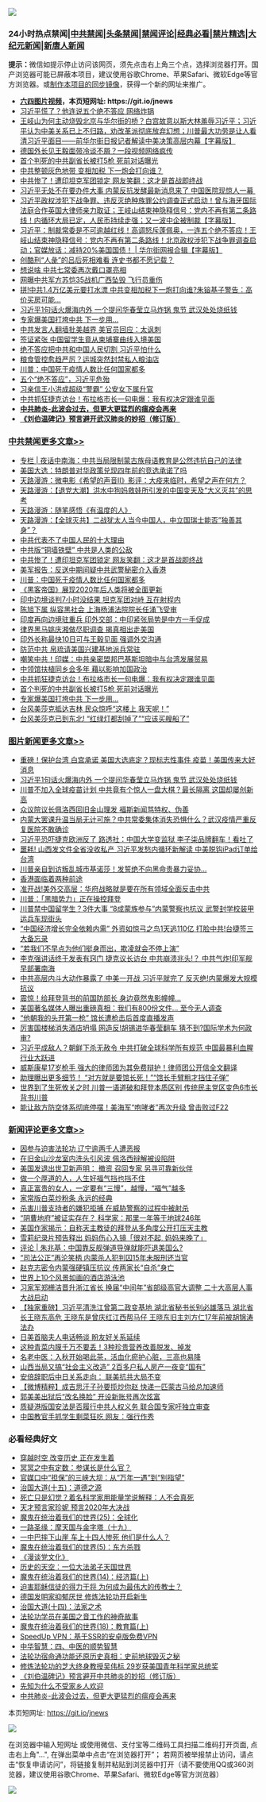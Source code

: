 ![](https://raw.githubusercontent.com/fqnews/bnews/master/64photo/fqnews-qr.jpg)

<div id="tt">
<h3>24小时热点禁闻|<a href="#%E4%B8%AD%E5%85%B1%E7%A6%81%E9%97%BB%E6%9B%B4%E5%A4%9A%E6%96%87%E7%AB%A0">中共禁闻</a>|<a href="#%E5%9B%BE%E7%89%87%E6%96%B0%E9%97%BB%E6%9B%B4%E5%A4%9A%E6%96%87%E7%AB%A0">头条禁闻</a>|<a href="#%E6%96%B0%E9%97%BB%E8%AF%84%E8%AE%BA%E6%9B%B4%E5%A4%9A%E6%96%87%E7%AB%A0">禁闻评论|<a href="#%E5%BF%85%E7%9C%8B%E7%BB%8F%E5%85%B8%E5%A5%BD%E6%96%87">经典必看|<a href="/video.md#%E7%A6%81%E7%89%87%E7%B2%BE%E9%80%89">禁片精选</a>|<a href="https://github.com/fqnews/djy/blob/master/gb/nf1351518.md#1">大纪元新闻</a>|<a href="https://github.com/fqnews/ntdtv/blob/master/gb/prog204.md#1">新唐人新闻</a></h3>
<div><b>提示：</b>微信如提示停止访问该网页，须先点击右上角三个点，选择浏览器打开。国产浏览器可能已屏蔽本项目，建议使用谷歌Chrome、苹果Safari、微软Edge等官方浏览器。或<a href="https://github.com/fqnews/bnews/blob/master/%E5%88%B6%E4%BD%9Cgit%E7%A6%81%E9%97%BB%E9%95%9C%E5%83%8F.md">制作本项目的同步镜像</a>，获得一个新的网址来推广。</div>
<ul>
<li><b><a href="http://d1.bdrive.tk/64.mp4" target="_blank">六四图片视频</a>，本页短网址: https://git.io/jnews</b></li>
<li><a href="/comments/20200904/1390681.md">习近平慌了？他连说五个绝不答应 网络炸锅</a></li>
<li><a href="/bannedvideo/20200904/1390569.md">王岐山为何主动烧毁北京与华尔街的桥？白宫故意以斯大林羞辱习近平；习近平认为中美关系已上不归路，劝改革派彻底放弃幻想；川普最大功劳是让人看清习近平面目——前华尔街日报记者解读中美决策高层内幕【字幕版】</a></li>
<li><a href="/cnnews/20200904/1390727.md">德国外长见王毅面带冷谈不屑？一段视频网络疯传</a></li>
<li><a href="/cbnews/20200904/1390785.md">首个判死的中共副省长被打5枪 死前对话曝光</a></li>
<li><a href="/cnnews/20200904/1390609.md">中共整顿灰色地带 变相加税 下一炮会打向谁？</a></li>
<li><a href="/cbnews/20200904/1390876.md">中共惨了！遭印坦克军团锁定 网友笑翻：这才是首战即终战</a></li>
<li><a href="/cnnews/20200904/1390880.md">习近平无处不在要办件大事 内蒙反抗发酵最新消息来了 中国医院现惊人一幕 </a></li>
<li><a href="/bannedvideo/20200904/1390612.md">习近平政权涉犯下战争罪、违反灭绝种族罪公约调查正式启动！曾与海牙国际法庭合作英国大律师亲力取证；王岐山结束神隐释信号：党内不再有第二条路线！内循环大局已定，人民币持续走强；又一波中企被制裁【字幕版】</a></li>
<li><a href="/bannedvideo/20200904/1390942.md">习近平：制裁常委是不可逾越红线！高调怒斥蓬佩奥，一连五个绝不答应！王岐山结束神隐释信号：党内不再有第二条路线！北京政权涉犯下战争罪调查启动；官媒放话：减持20%美国国债！ | 华尔街网报合辑【字幕版】</a></li>
<li><a href="/cnnews/20200904/1390603.md">创酷刑“人彘”的吕后死相难看 连史书都不愿记载？</a></li>
<li><a href="/ssgc/20200904/1390599.md">想说啥 中共七常委再次戴口罩亮相</a></li>
<li><a href="/cnnews/20200904/1390862.md">网曝中共军方苏恺35战机广西坠毁 飞行员重伤</a></li>
<li><a href="/cnnews/20200904/1390930.md">拼!中共1.4万亿美元要打水漂 中共变相加税下一炮打向谁?朱镕基子警告：高价买房可能…</a></li>
<li><a href="/topimagenews/20200904/1391029.md">习近平1句话火爆海内外 一个提问华春莹立马炸锅 鬼节 武汉处处烧纸钱</a></li>
<li><a href="/cbnews/20200904/1390745.md">专家爆美国打垮中共 下一步用…</a></li>
<li><a href="/cbnews/20200904/1390660.md">中共发言人翻墙批美越界 美官员回应：太讽刺</a></li>
<li><a href="/cnnews/20200904/1390559.md">签证紧张 中国留学生竟从柬埔寨曲线入境美国</a></li>
<li><a href="/worldnews/usa/20200904/1390615.md">绝不答应把中共和中国人民切割 习近平怕什么</a></li>
<li><a href="/cnnews/20200904/1390717.md">粮食管控愈趋严厉？运城突然封禁私人粮油店</a></li>
<li><a href="/cbnews/20200904/1390854.md">川普：中国死于疫情人数比任何国家都多</a></li>
<li><a href="/ssgc/20200904/1390926.md">五个“绝不答应”，习近平危殆</a></li>
<li><a href="/comments/20200904/1390787.md">习亲信王小洪成超级“警霸” 公安女下属升官</a></li>
<li><a href="/cbnews/20200904/1390788.md">中共抓狂捷克访台！布拉格市长一句电爆：我有权决定跟谁见面</a></li>
<li><b><a href="/comments/20200211/1275071.md" target="_blank">中共肺炎-此波会过去，但更大更猛烈的瘟疫会再来</a></b></li>
<li><b><a href="/comments/20200207/1272816.md" target="_blank">《刘伯温碑记》预言避开武汉肺炎的妙招（修订版）</a></b></li>
</ul>
</div>

<div class="catlist">
<h3><a href="/cbnews/" target="_blank">中共禁闻</a><span><a href="/cbnews/" target="_blank" rel="nofollow">更多文章>></a></span></h3>
<ul>
<li><a href="/cbnews/20200905/1391133.md" target="_blank">专栏 | 夜话中南海：中共当局限制蒙古族母语教育是公然违抗自己的法律</a></li>
<li><a href="/cbnews/20200905/1391126.md" target="_blank">美国大选：特朗普对华政策兑现四年前的竞选承诺了吗</a></li>
<li><a href="/cbnews/20200904/1390953.md" target="_blank">天路漫游：微电影《希望的声音Ⅱ》影评：大疫来临时，希望之声在何方？</a></li>
<li><a href="/cbnews/20200904/1390951.md" target="_blank">天路漫游：【退党大潮】洪水中狗妈救娃所引发的中国变天及“大义灭共”的思考</a></li>
<li><a href="/cbnews/20200904/1390949.md" target="_blank">天路漫游：随笔感悟《有温度的人》</a></li>
<li><a href="/cbnews/20200904/1390948.md" target="_blank">天路漫游：【全球灭共】二战犹太人当今中国人，中立国瑞士能否”独善其身”？</a></li>
<li><a href="/cbnews/20200904/1390903.md" target="_blank">中共代表不了中国人民的十大理由</a></li>
<li><a href="/cbnews/20200904/1390902.md" target="_blank">中共版“铜墙铁壁”  中共是人类的公敌</a></li>
<li><a href="/cbnews/20200904/1390876.md" target="_blank">中共惨了！遭印坦克军团锁定 网友笑翻：这才是首战即终战</a></li>
<li><a href="/cbnews/20200904/1390868.md" target="_blank">美军报告：反送中期间疑中共武警秘密介入香港</a></li>
<li><a href="/cbnews/20200904/1390854.md" target="_blank">川普：中国死于疫情人数比任何国家都多</a></li>
<li><a href="/comments/20200904/1390832.md" target="_blank">《黑客帝国》展现2020年后人类将被全面更新</a></li>
<li><a href="/cbnews/20200904/1390843.md" target="_blank">印中边境谈判7小时没结果 坦克军团对峙 互在射程内</a></li>
<li><a href="/cbnews/20200904/1390836.md" target="_blank">陈旭下属 纵容黑社会 上海杨浦法院院长任涌飞受审</a></li>
<li><a href="/cbnews/20200904/1390824.md" target="_blank">印度再向边境驻重兵 印外交部：中印紧张局势是中方一手促成</a></li>
<li><a href="/cbnews/20200904/1390823.md" target="_blank">律界黑马姚庆湘做尽职调查 揭真相出走美国</a></li>
<li><a href="/cbnews/20200904/1390822.md" target="_blank">印外长称最快10日可与王毅见面 强调外交沟通</a></li>
<li><a href="/cbnews/20200904/1390807.md" target="_blank">防范中共 帛琉请美国兴建基地派兵常驻</a></li>
<li><a href="/cbnews/20200904/1390801.md" target="_blank">嘲笑中共！印媒：中共亲密盟邦巴基斯坦暗中与台湾发展贸易</a></li>
<li><a href="/cbnews/20200904/1390800.md" target="_blank">中领馆扶植同乡会多年 藉以影响加国政治</a></li>
<li><a href="/cbnews/20200904/1390788.md" target="_blank">中共抓狂捷克访台！布拉格市长一句电爆：我有权决定跟谁见面</a></li>
<li><a href="/cbnews/20200904/1390785.md" target="_blank">首个判死的中共副省长被打5枪 死前对话曝光</a></li>
<li><a href="/cbnews/20200904/1390745.md" target="_blank">专家爆美国打垮中共 下一步用…</a></li>
<li><a href="/cbnews/20200904/1390744.md" target="_blank">台风美莎克抵达吉林 民众惊呼“这楼上 我天呢！”</a></li>
<li><a href="/cbnews/20200904/1390743.md" target="_blank">台风美莎克已到东北! “红绿灯都刮掉了”“应该买艘船了”</a></li>

</ul>
</div>
<div class="catlist">
<h3><a href="/topimagenews/" target="_blank">图片新闻</a><span><a href="/topimagenews/" target="_blank" rel="nofollow">更多文章>></a></span></h3>
<ul>
<li><a href="/topimagenews/20200904/1391051.md" target="_blank">重磅！保护台湾 白宫承诺 美国大选底定？现标志性事件 疫苗！美国传来大好消息</a></li>
<li><a href="/topimagenews/20200904/1391029.md" target="_blank">习近平1句话火爆海内外 一个提问华春莹立马炸锅 鬼节 武汉处处烧纸钱</a></li>
<li><a href="/topimagenews/20200903/1390470.md" target="_blank">川普不加入全球疫苗计划 中共竟有个惊人一盘大棋？最长隔离 这国却屡创新高</a></li>
<li><a href="/topimagenews/20200903/1390075.md" target="_blank">众议院议长佩洛西回旧金山理发 福斯新闻骂特权、伪善</a></li>
<li><a href="/topimagenews/20200902/1389953.md" target="_blank">内蒙大罢课升温当局无计可施？中共常委集体消失恐惧什么？武汉疫情严重反复医院不敢确诊</a></li>
<li><a href="/topimagenews/20200902/1389888.md" target="_blank">习近平恐吓捷克欧洲反了 路透社：中国大学变监狱 李子柒品牌翻车！看吐了</a></li>
<li><a href="/topimagenews/20200902/1389840.md" target="_blank">噩耗! 山西发文件全省没收私产 习近平发愁内循环新解读 中美脱钩iPad订单给台湾</a></li>
<li><a href="/topimagenews/20200902/1389762.md" target="_blank">川普亲自到访叛乱城市基诺莎！发誓绝不向黑命贵暴力妥协…</a></li>
<li><a href="/comments/20200902/1389663.md" target="_blank">香港面临着两种前途</a></li>
<li><a href="/topimagenews/20200902/1389577.md" target="_blank">准开战!美外交高层：华府战略就是要在所有领域全面反击中共</a></li>
<li><a href="/topimagenews/20200902/1389489.md" target="_blank">川普：「黑暗势力」正在操控拜登</a></li>
<li><a href="/topimagenews/20200901/1389357.md" target="_blank">川普禁中国留学生？3件大事 “8成蒙族参与”内蒙警察也抗议 武警封学校装甲运兵车现街头</a></li>
<li><a href="/topimagenews/20200901/1389324.md" target="_blank">&#8220;中国经济增长完全依赖内需&#8221; 外资如惊弓之鸟1天逃110亿 打脸中共!台捷签三大备忘录</a></li>
<li><a href="/topimagenews/20200901/1389112.md" target="_blank">“若我们不早点为他们挺身而出，欺凌就会不停上演”</a></li>
<li><a href="/topimagenews/20200831/1388874.md" target="_blank">李克强讲话终于发表有窍门 捷克议长访台 中共崩溃兆头!？ 中共气炸!印军舰早部署南海</a></li>
<li><a href="/topimagenews/20200831/1388860.md" target="_blank">中共高层内斗大动作暴露了 中美一开战 习近平就完了 反灭绝!内蒙爆发大规模抗议</a></li>
<li><a href="/topimagenews/20200831/1388627.md" target="_blank">震惊！给拜登背书的前国防部长 身边竟然鬼影幢幢&#8230;</a></li>
<li><a href="/topimagenews/20200831/1388449.md" target="_blank">美国著名媒体人曝出重磅真相：我们有800份文件… 至今无人调查</a></li>
<li><a href="/topimagenews/20200831/1388426.md" target="_blank">“他朝我的头开第一枪” 馆长遭枪击后首度直播发声</a></li>
<li><a href="/topimagenews/20200831/1388362.md" target="_blank">厉害国楼梯消失酒店坍塌 网造反!胡锡进华春莹翻车 猜不到?国际学术为何政审?</a></li>
<li><a href="/topimagenews/20200831/1388357.md" target="_blank">习近平成敌人？朝鲜下杀无赦令 中共打破全球科学所有规范 中国最暴利血腥行业大跃进</a></li>
<li><a href="/topimagenews/20200830/1388071.md" target="_blank">威斯康星17岁枪手 强大的律师团为其免费辩护！律师团公开信全文翻译</a></li>
<li><a href="/topimagenews/20200830/1388032.md" target="_blank">助理曝出更多细节！ “对方就是要馆长死！”“馆长手臂粗才挡住子弹”</a></li>
<li><a href="/topimagenews/20200829/1387868.md" target="_blank">世界到了生死攸关之时 川普一语道破和拜登本质区别 传统民主党区变色6市长背书川普</a></li>
<li><a href="/topimagenews/20200829/1387710.md" target="_blank">能让敌方防空体系彻底停摆！美海军“咆哮者”再次升级 曾击败过F22</a></li>

</ul>
</div>
<div class="catlist">
<h3><a href="/comments/" target="_blank">新闻评论</a><span><a href="/comments/" target="_blank" rel="nofollow">更多文章>></a></span></h3>
<ul>
<li><a href="/comments/20200905/1391142.md" target="_blank">因参与迫害法轮功 辽宁逾两千人遭恶报</a></li>
<li><a href="/comments/20200905/1391138.md" target="_blank">在旧金山沙龙室内洗头引风波 佩洛西辩解被设陷阱</a></li>
<li><a href="/comments/20200905/1391125.md" target="_blank">美国发退出世卫新声明： 撤资 召回专家 另寻可靠新伙伴</a></li>
<li><a href="/comments/20200905/1391124.md" target="_blank">做一个厚道的人，人生好福气挡也挡不住</a></li>
<li><a href="/comments/20200905/1391123.md" target="_blank">真正富贵的女人，一定要有“三慢”，越慢，“福气”越多</a></li>
<li><a href="/comments/20200905/1391122.md" target="_blank">家常版白菜炒粉条 永远的经典</a></li>
<li><a href="/comments/20200905/1391110.md" target="_blank">杀害川普支持者的嫌犯拒捕 在威胁警察的过程中被射杀</a></li>
<li><a href="/comments/20200905/1391106.md" target="_blank">“阴曹地府”被证实存在？ 科学家：那里一年等于地球246年</a></li>
<li><a href="/comments/20200905/1391094.md" target="_blank">美国作家揭示：自称天主教徒的拜登从多角度公开打压天主教</a></li>
<li><a href="/comments/20200904/1391031.md" target="_blank">雪莉纪录片预告释出 妈妈伤心入镜「很对不起, 妈妈来晚了」</a></li>
<li><a href="/comments/20200904/1391030.md" target="_blank">评论 | 朱兆基：中国靠反舰弹道导弹就能吓退美国么?</a></li>
<li><a href="/comments/20200904/1391009.md" target="_blank">“司法公正”再沦笑柄 内蒙杀人犯判囚15年未服刑还当官</a></li>
<li><a href="/comments/20200904/1390996.md" target="_blank">赵克志密令内蒙强硬镇压抗议 传两家长“自杀”身亡</a></li>
<li><a href="/comments/20200904/1390995.md" target="_blank">世界上10个风景如画的酒店游泳池</a></li>
<li><a href="/comments/20200904/1390981.md" target="_blank">习家军郑栅洁晋升浙江省长 换届“中间年”省部级高官大调整 二十大高层人事大战启动</a></li>
<li><a href="/comments/20200904/1390980.md" target="_blank">【独家重磅】习近平清洗江曾第二政变基地 湖北省秘书长别必雄落马 湖北省长王晓东高危 王晓东是曾庆红江西帮马仔 王晓东旧主刘方仁17年前被胡锦涛法办</a></li>
<li><a href="/comments/20200904/1390962.md" target="_blank">日美首脑夫人电话畅谈 盼友好关系延续</a></li>
<li><a href="/comments/20200904/1390961.md" target="_blank">这种青菜内膜千万不要丢！3种珍贵营养改善脱发、掉发</a></li>
<li><a href="/comments/20200904/1390960.md" target="_blank">名老中医：入秋开始喝此茶，活血化瘀护心脏，三高也易降</a></li>
<li><a href="/comments/20200904/1390907.md" target="_blank">山西当局又搞“社会主义改造” 2百多户私人房产一夜变“国有”</a></li>
<li><a href="/comments/20200904/1390886.md" target="_blank">安倍辞职后中日关系走向： 联美抗共大局不变</a></li>
<li><a href="/comments/20200904/1390878.md" target="_blank">【微博精粹】成吉思汗子孙要揽炒你赵 快递一匹蒙古马给总加速师</a></li>
<li><a href="/comments/20200904/1390872.md" target="_blank">郭美美出狱后“改名换脸” 开设新账号再次炫富</a></li>
<li><a href="/comments/20200904/1390851.md" target="_blank">质疑港版国安法是否履行中共人权义务 联合国专家吁独立审查</a></li>
<li><a href="/comments/20200904/1390844.md" target="_blank">中国教官手抓学生剩菜狂吃 网友：强行作秀</a></li>

</ul>
</div>

<div class="catlist">
<h3>必看经典好文</h3>
<ul>
<li><a href="/comments/20200626/1259925.md" target="_blank">穿越时空 改变历史 正在发生着</a></li>
<li><a href="/tculture/20200812/1378929.md" target="_blank">冥冥之中有定数：参谋长是什么官？</a></li>
<li><a href="/cbnews/20200624/1349641.md" target="_blank">官媒口中“担保”的三峡大坝：从“万年一遇”到“别指望”</a></li>
<li><a href="/topimagenews/20180322/917868.md" target="_blank">治国大道(十五)：道德之源</a></li>
<li><a href="/comments/20200704/1355375.md" target="_blank">死亡只是幻觉？着名科学家用能量学说解释：人不会真死</a></li>
<li><a href="/topimagenews/20200513/1327828.md" target="_blank">天才预言家珍妮 预言2020年大决战</a></li>
<li><a href="/comments/20181017/1014654.md" target="_blank">魔鬼在统治着我们的世界(25)：全球化</a></li>
<li><a href="/topimagenews/20180327/919935.md" target="_blank">一路圣缘：摩天国与金字塔（十九）</a></li>
<li><a href="/cbnews/20200611/1343057.md" target="_blank">一中巴摔下山崖 车上十四人惨死 他们是什么人？</a></li>
<li><a href="/topimagenews/20180524/946967.md" target="_blank">魔鬼在统治着我们的世界(5)：东方杀戮</a></li>
<li><a href="/comments/20200521/783167.md" target="_blank">《漫谈党文化》</a></li>
<li><a href="/tculture/20121025/73067.md" target="_blank">历史的天空：一位大法弟子天国世界</a></li>
<li><a href="/topimagenews/20180605/953415.md" target="_blank">魔鬼在统治着我们的世界(14)：经济篇(上)</a></li>
<li><a href="/comments/20200622/1346846.md" target="_blank">迫害耶稣信徒的得力干将  为何成为最伟大的传教士？</a></li>
<li><a href="/comments/20200722/1364497.md" target="_blank">德国发明家抑郁厌世 修炼法轮功开启新生</a></li>
<li><a href="/cbnews/20180320/916962.md" target="_blank">治国大道(十四)：法家之术</a></li>
<li><a href="/comments/20200511/1326751.md" target="_blank">法轮功学员在美国之音工作的神奇故事</a></li>
<li><a href="/topimagenews/20180701/965109.md" target="_blank">魔鬼在统治着我们的世界(18)：教育篇(上)</a></li>
<li><a href="/cbnews/20191226/1241739.md" target="_blank">SpeedUp VPN：基于SSR的安卓版免费VPN</a></li>
<li><a href="/comments/20200605/783247.md" target="_blank">中华智慧：四、中医的顺势智慧</a></li>
<li><a href="/tculture/20121025/73069.md" target="_blank">法轮功宿命通功能还原历史真相：史前地球毁灭之秘</a></li>
<li><a href="/comments/20190517/1129285.md" target="_blank">修炼法轮功的芝大终身教授吴伟标 29岁获美国青年科学家总统奖</a></li>
<li><a href="/comments/20200207/1272816.md" target="_blank">《刘伯温碑记》预言避开中共肺炎的妙招（修订版）</a></li>
<li><a href="/comments/20200620/1346848.md" target="_blank">先知为什么不受家乡人欢迎</a></li>
<li><a href="/comments/20200211/1275071.md" target="_blank">中共肺炎-此波会过去，但更大更猛烈的瘟疫会再来</a></li>

</ul>
</div>

本页短网址: https://git.io/jnews

![](https://raw.githubusercontent.com/fqnews/bnews/master/64photo/fqnews-qr.jpg)

在浏览器中输入短网址 或使用微信、支付宝等二维码工具扫描二维码打开页面, 点击右上角"...", 在弹出菜单中点击“在浏览器打开”； 若网页被举报禁止访问，请点击“恢复申请访问”，将链接复制并粘贴到浏览器中打开（请不要使用QQ或360浏览器，建议使用谷歌Chrome、苹果Safari、微软Edge等官方浏览器）

![](https://raw.githubusercontent.com/fqnews/bnews/master/64photo/wx.jpg)